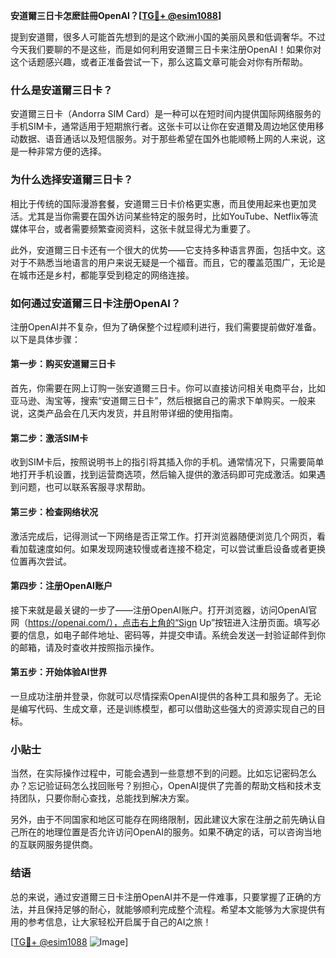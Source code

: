 **安道爾三日卡怎麽註冊OpenAI？[[TG💪+ @esim1088](https://t.me/s/esim1088)]**

提到安道爾，很多人可能首先想到的是这个欧洲小国的美丽风景和低调奢华。不过今天我们要聊的不是这些，而是如何利用安道爾三日卡来注册OpenAI！如果你对这个话题感兴趣，或者正准备尝试一下，那么这篇文章可能会对你有所帮助。

### 什么是安道爾三日卡？

安道爾三日卡（Andorra SIM Card）是一种可以在短时间内提供国际网络服务的手机SIM卡，通常适用于短期旅行者。这张卡可以让你在安道爾及周边地区使用移动数据、语音通话以及短信服务。对于那些希望在国外也能顺畅上网的人来说，这是一种非常方便的选择。

### 为什么选择安道爾三日卡？

相比于传统的国际漫游套餐，安道爾三日卡价格更实惠，而且使用起来也更加灵活。尤其是当你需要在国外访问某些特定的服务时，比如YouTube、Netflix等流媒体平台，或者需要频繁查阅资料，这张卡就显得尤为重要了。

此外，安道爾三日卡还有一个很大的优势——它支持多种语言界面，包括中文。这对于不熟悉当地语言的用户来说无疑是一个福音。而且，它的覆盖范围广，无论是在城市还是乡村，都能享受到稳定的网络连接。

### 如何通过安道爾三日卡注册OpenAI？

注册OpenAI并不复杂，但为了确保整个过程顺利进行，我们需要提前做好准备。以下是具体步骤：

#### 第一步：购买安道爾三日卡

首先，你需要在网上订购一张安道爾三日卡。你可以直接访问相关电商平台，比如亚马逊、淘宝等，搜索“安道爾三日卡”，然后根据自己的需求下单购买。一般来说，这类产品会在几天内发货，并且附带详细的使用指南。

#### 第二步：激活SIM卡

收到SIM卡后，按照说明书上的指引将其插入你的手机。通常情况下，只需要简单地打开手机设置，找到运营商选项，然后输入提供的激活码即可完成激活。如果遇到问题，也可以联系客服寻求帮助。

#### 第三步：检查网络状况

激活完成后，记得测试一下网络是否正常工作。打开浏览器随便浏览几个网页，看看加载速度如何。如果发现网速较慢或者连接不稳定，可以尝试重启设备或者更换位置再次尝试。

#### 第四步：注册OpenAI账户

接下来就是最关键的一步了——注册OpenAI账户。打开浏览器，访问OpenAI官网（https://openai.com/），点击右上角的“Sign Up”按钮进入注册页面。填写必要的信息，如电子邮件地址、密码等，并提交申请。系统会发送一封验证邮件到你的邮箱，请及时查收并按照指示操作。

#### 第五步：开始体验AI世界

一旦成功注册并登录，你就可以尽情探索OpenAI提供的各种工具和服务了。无论是编写代码、生成文章，还是训练模型，都可以借助这些强大的资源实现自己的目标。

### 小贴士

当然，在实际操作过程中，可能会遇到一些意想不到的问题。比如忘记密码怎么办？忘记验证码怎么找回账号？别担心，OpenAI提供了完善的帮助文档和技术支持团队，只要你耐心查找，总能找到解决方案。

另外，由于不同国家和地区可能存在网络限制，因此建议大家在注册之前先确认自己所在的地理位置是否允许访问OpenAI的服务。如果不确定的话，可以咨询当地的互联网服务提供商。

### 结语

总的来说，通过安道爾三日卡注册OpenAI并不是一件难事，只要掌握了正确的方法，并且保持足够的耐心，就能够顺利完成整个流程。希望本文能够为大家提供有用的参考信息，让大家轻松开启属于自己的AI之旅！

[[TG💪+ @esim1088](https://t.me/s/esim1088) ![Image](https://i.postimg.cc/4NQfJmqS/Snipaste-2025-05-13-00-14-12.png)]